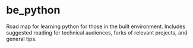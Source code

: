 # be_python
Road map for learning python for those in the built environment. Includes suggested reading for technical audiences, forks of relevant projects, and general tips.
